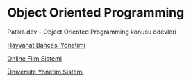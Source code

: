 # Object Oriented Programming
Patika.dev - Object Oriented Programming konusu ödevleri




[Hayvanat Bahçesi Yönetimi](https://github.com/semkrblt/objectOrientedProgramming/blob/main/hayvanatBahcesiYonetimi.png)

[Online Film Sistemi](https://github.com/semkrblt/objectOrientedProgramming/blob/main/onlineFilmSistemi.png)

[Üniversite Yönetim Sistemi](https://github.com/semkrblt/objectOrientedProgramming/blob/main/universiteYonetimSistemi.png)
